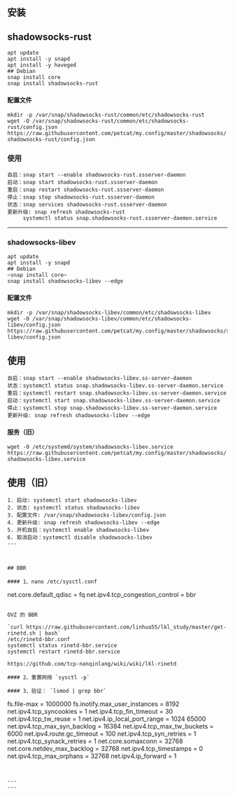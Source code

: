 ## 安装

## shadowsocks-rust

```
apt update
apt install -y snapd
apt install -y haveged
## Debian
snap install core 
snap install shadowsocks-rust
```

#### 配置文件


`mkdir -p /var/snap/shadowsocks-rust/common/etc/shadowsocks-rust`  
`wget -O /var/snap/shadowsocks-rust/common/etc/shadowsocks-rust/config.json https://raw.githubusercontent.com/petcat/my.config/master/shadowsocks/shadowsocks-rust/config.json`


### 使用
```
自启：snap start --enable shadowsocks-rust.ssserver-daemon
启动：snap start shadowsocks-rust.ssserver-daemon
重启：snap restart shadowsocks-rust.ssserver-daemon
停止：snap stop shadowsocks-rust.ssserver-daemon
状态：snap services shadowsocks-rust.ssserver-daemon
更新升级: snap refresh shadowsocks-rust
     systemctl status snap.shadowsocks-rust.ssserver-daemon.service
```


---
### shadowsocks-libev
```
apt update
apt install -y snapd
## Debian
~snap install core~ 
snap install shadowsocks-libev --edge
```

#### 配置文件
```
mkdir -p /var/snap/shadowsocks-libev/common/etc/shadowsocks-libev
wget -O /var/snap/shadowsocks-libev/common/etc/shadowsocks-libev/config.json https://raw.githubusercontent.com/petcat/my.config/master/shadowsocks/shadowsocks-libev/config.json
```
## 使用
```
自启：snap start --enable shadowsocks-libev.ss-server-daemon   
状态：systemctl status snap.shadowsocks-libev.ss-server-daemon.service   
重启：systemctl restart snap.shadowsocks-libev.ss-server-daemon.service   
启动：systemctl start snap.shadowsocks-libev.ss-server-daemon.service 
停止：systemctl stop snap.shadowsocks-libev.ss-server-daemon.service 
更新升级: snap refresh shadowsocks-libev --edge
```

#### 服务（旧）     

`wget -O /etc/systemd/system/shadowsocks-libev.service https://raw.githubusercontent.com/petcat/my.config/master/shadowsocks/shadowsocks-libev.service`



## 使用（旧）
```
1. 启动: systemctl start shadowsocks-libev
2. 状态: systemctl status shadowsocks-libev
3. 配置文件: /var/snap/shadowsocks-libev/config.json
4. 更新升级: snap refresh shadowsocks-libev --edge
5. 开机自启：systemctl enable shadowsocks-libev
6. 取消启动：systemctl disable shadowsocks-libev
---



## BBR

#### 1、nano /etc/sysctl.conf
```
net.core.default_qdisc = fq
net.ipv4.tcp_congestion_control = bbr
```

OVZ 的 BBR

`curl https://raw.githubusercontent.com/linhua55/lkl_study/master/get-rinetd.sh | bash`     
/etc/rinetd-bbr.conf    
systemctl status rinetd-bbr.service    
systemctl restart rinetd-bbr.service   

https://github.com/tcp-nanqinlang/wiki/wiki/lkl-rinetd    

#### 2、重置网络 `sysctl -p`

#### 3、验证： `lsmod | grep bbr`

```
fs.file-max = 1000000
fs.inotify.max_user_instances = 8192
net.ipv4.tcp_syncookies = 1
net.ipv4.tcp_fin_timeout = 30
net.ipv4.tcp_tw_reuse = 1
net.ipv4.ip_local_port_range = 1024 65000
net.ipv4.tcp_max_syn_backlog = 16384
net.ipv4.tcp_max_tw_buckets = 6000
net.ipv4.route.gc_timeout = 100
net.ipv4.tcp_syn_retries = 1
net.ipv4.tcp_synack_retries = 1
net.core.somaxconn = 32768
net.core.netdev_max_backlog = 32768
net.ipv4.tcp_timestamps = 0
net.ipv4.tcp_max_orphans = 32768
net.ipv4.ip_forward = 1
```


---
---



